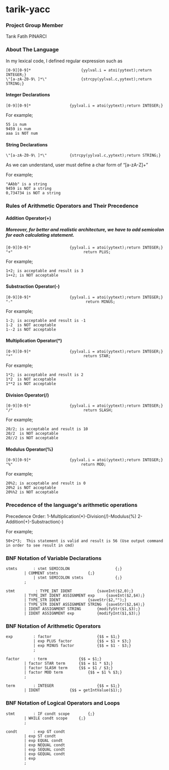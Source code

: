 # tarik-yacc

### Project Group Member
Tarık Fatih PINARCI

### About The Language

In my lexical code, I defined regular expression such as 

```
[0-9][0-9]*                	     {yylval.i = atoi(yytext);return INTEGER;}
\"[a-zA-Z0-9\ ]*\"               {strcpy(yylval.c,yytext);return STRING;}

```

#### Integer Declarations

```
[0-9][0-9]*                 {yylval.i = atoi(yytext);return INTEGER;}

```

For example;

```
55 is num
9459 is num
aaa is NOT num
```

#### String Declarations

```
\"[a-zA-Z0-9\ ]*\"          {strcpy(yylval.c,yytext);return STRING;}
```

As we can understand, user must define a char form of “[a-zA-Z]+”

For example;

```
"AAbb" is a string
9459 is NOT a string
0,734734 is NOT a string
```

### Rules of Arithmetic Operators and Their Precedence
#### Addition Operator(+)

##### Moreover, for better and realistic architecture, we have to add semicolon for each calculating statement.

```
[0-9][0-9]*                 {yylval.i = atoi(yytext);return INTEGER;}
"+"                               return PLUS;
```

For example;

```
1+2; is acceptable and result is 3
1++2; is NOT acceptable
```

#### Substraction Operator(-)
```
[0-9][0-9]*                 {yylval.i = atoi(yytext);return INTEGER;}
"-"                                return MINUS;
```
 

For example;

```
1-2; is acceptable and result is -1
1-2  is NOT acceptable
1--2 is NOT acceptable
```

#### Multiplication Operator(*)

```
[0-9][0-9]*                 {yylval.i = atoi(yytext);return INTEGER;}
"*"                               return STAR;
```

For example;

```
1*2; is acceptable and result is 2
1*2  is NOT acceptable
1**2 is NOT acceptable
```

#### Division Operator(/)

```
[0-9][0-9]*                 {yylval.i = atoi(yytext);return INTEGER;}
"/"                               return SLASH;
```

For example;

```
20/2; is acceptable and result is 10
20/2  is NOT acceptable
20//2 is NOT acceptable
```

#### Modulus Operator(%)

```
[0-9][0-9]*                 {yylval.i = atoi(yytext);return INTEGER;}
"%"                              return MOD;
```

For example;

```
20%2; is acceptable and result is 0
20%2 is NOT acceptable
20%%2 is NOT acceptable
```

### Precedence of the language's arithmetic operations

Precedence Order:
1-Multiplication(*)-Division(/)-Modulus(%)
2-Addition(+)-Substraction(-)

For example;

```
50+2*3;  This statement is valid and result is 56 (Use output command in order to see result in cmd)
```


### BNF Notation of Variable Declarations

```
stmts   	: stmt SEMICOLON            		{;}
		| COMMENT stmts				{;}
        	| stmt SEMICOLON stmts	     		{;}
		;

stmt   		 : TYPE_INT IDENT			{saveInt($2,0);}
		| TYPE_INT IDENT ASSIGNMENT exp		{saveInt($2,$4);}
		| TYPE_STR IDENT			{saveStr($2,"");}
		| TYPE_STR IDENT ASSIGNMENT STRING	{saveStr($2,$4);}
		| IDENT ASSIGNMENT STRING		{modifyStr($1,$3);}
		| IDENT ASSIGNMENT exp			{modifyInt($1,$3);}

```

### BNF Notation of Arithmetic Operators

```
exp    		: factor                    {$$ = $1;}
       		| exp PLUS factor           {$$ = $1 + $3;}
       		| exp MINUS factor          {$$ = $1 - $3;}
       		;

factor		: term			    {$$ = $1;}
		| factor STAR term	    {$$ = $1 * $3;}
		| factor SLASH term	    {$$ = $1 / $3;}
		| factor MOD term           {$$ = $1 % $3;}
		;

term   		: INTEGER                   {$$ = $1;}
		| IDENT			    {$$ = getIntValue($1);}

```

### BNF Notation of Logical Operators and Loops 

```
stmt    	: IF condt scope		{;}	
		| WHILE condt scope		{;}
		;

condt		: exp GT condt						
		| exp ST condt 						
		| exp EQUAL condt					
		| exp NEQUAL condt					
		| exp SEQUAL condt					
		| exp GEQUAL condt					
		| exp								
		;

```


